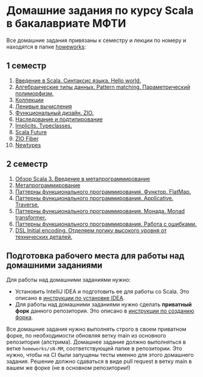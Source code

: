 
# Домашние задания по курсу Scala в бакалавриате МФТИ

Все домашние задания привязаны к семестру и лекции по номеру и находятся в папке [howeworks](homeworks):
## 1 семестр

1. [Введение в Scala. Синтаксис языка. Hello world.](homeworks/s1-01/README.md)
2. [Алгебраические типы данных. Pattern matching. Параметрический полиморфизм.](homeworks/s1-02/README.md)
3. [Коллекции](homeworks/s1-03/README.md)
4. [Ленивые вычисления](homeworks/s1-04/README.md)
5. [Функциональный дизайн. ZIO.](homeworks/s1-05/README.md)
6. [Наследование и подтипирование](homeworks/s1-06/README.md)
7. [Implicits. Typeclasses.](homeworks/s1-07/README.md)
8. [Scala Future](homeworks/s1-08/README.md)
9. [ZIO Fiber](homeworks/s1-09/README.md)
10. [Newtypes](homeworks/s1-10/README.md)

## 2 семестр
1. [Обзор Scala 3. Введение в метапрограммирование](homeworks/s2-01/README.md)
2. [Метапрограммирование](homeworks/s2-02/README.md)
3. [Паттерны функционального программирования. Функтор. FlatMap.](homeworks/s2-03/README.md)
4. [Паттерны функционального программирования. Applicative. Traverse.](homeworks/s2-04/README.md)
5. [Паттерны функционального программирования. Монада. Monad transformer.](homeworks/s2-05/README.md)
6. [Паттерны функционального программирования. Работа с ошибками.](homeworks/s2-06/README.md)
6. [DSL Initial encoding. Отделяем логику высокого уровня от технических деталей.](homeworks/s2-07/README.md)

## Подготовка рабочего места для работы над домашними заданиями

Для работы над домашними заданиями нужно:
* Установить IntelliJ IDEA и подготовить ее для работы со Scala. Это описано в [инструкции по установке IDEA](docs/idea-install/install.md).
* Для работы над домашними заданиями нужно сделать **приватный форк** данного репозитория. Это описано в [инструкции по созданию форка](docs/create-fork/private-fork.md).

Все домашние задания нужно выполнять строго в своем приватном форке, по необходимости обновляя ветку main из основного репозитория (апстрима). 
Домашнее задание должно выполняться в ветке `homeworks/sN-MM`, соответствующей папке в репозитории.
Это нужно, чтобы на CI были запущены тесты именно для этого домашнего задания.
Решение должно сдаваться в виде pull request в ветку main в вашем же форке (не в основном репозитории!)
